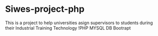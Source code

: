 # Siwes-project-php
This is a project to help universities asign supervisors to students during their Industrial Training
Technology
!PHP MYSQL DB
Bootrapt
